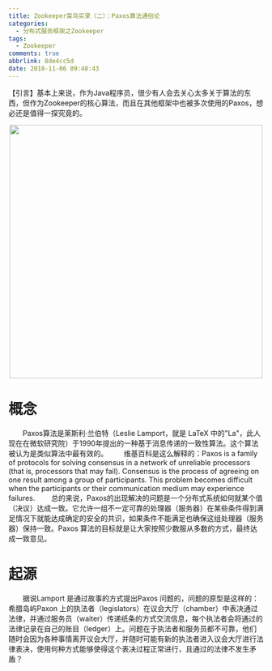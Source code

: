 ```yaml
---
title: Zookeeper菜鸟实录（二）：Paxos算法通俗论
categories:
  - 分布式服务框架之Zookeeper
tags:
  - Zookeeper
comments: true
abbrlink: 8de4cc5d
date: 2018-11-06 09:48:43
---
```

【引言】基本上来说，作为Java程序员，很少有人会去关心太多关于算法的东西，但作为Zookeeper的核心算法，而且在其他框架中也被多次使用的Paxos，想必还是值得一探究竟的。
<div align=center><img src="http://pm4hdun71.bkt.clouddn.com/img/2018/2018-11-12-02.jpg" width="500"/></div>
<!-- more -->

# 概念
&emsp;&emsp;Paxos算法是莱斯利·兰伯特（Leslie Lamport，就是 LaTeX 中的"La"，此人现在在微软研究院）于1990年提出的一种基于消息传递的一致性算法。这个算法被认为是类似算法中最有效的。
&emsp;&emsp;维基百科是这么解释的：Paxos is a family of protocols for solving consensus in a network of unreliable processors (that is, processors that may fail). Consensus is the process of agreeing on one result among a group of participants. This problem becomes difficult when the participants or their communication medium may experience failures.
&emsp;&emsp;总的来说，Paxos的出现解决的问题是一个分布式系统如何就某个值（决议）达成一致。它允许一组不一定可靠的处理器（服务器）在某些条件得到满足情况下就能达成确定的安全的共识，如果条件不能满足也确保这组处理器（服务器）保持一致。Paxos 算法的目标就是让大家按照少数服从多数的方式，最终达成一致意见。

# 起源
&emsp;&emsp;据说Lamport 是通过故事的方式提出Paxos 问题的，问题的原型是这样的：希腊岛屿Paxon 上的执法者（legislators）在议会大厅（chamber）中表决通过法律，并通过服务员（waiter）传递纸条的方式交流信息，每个执法者会将通过的法律记录在自己的账目（ledger）上。问题在于执法者和服务员都不可靠，他们随时会因为各种事情离开议会大厅，并随时可能有新的执法者进入议会大厅进行法律表决，使用何种方式能够使得这个表决过程正常进行，且通过的法律不发生矛盾？